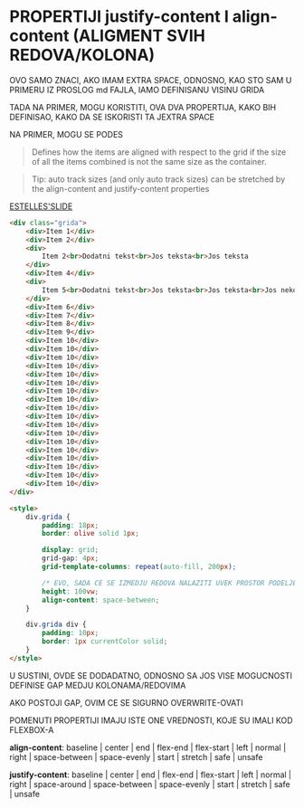 # PROPERTIJI justify-content I align-content (ALIGMENT SVIH REDOVA/KOLONA)

OVO SAMO ZNACI, AKO IMAM EXTRA SPACE, ODNOSNO, KAO STO SAM U PRIMERU IZ PROSLOG md FAJLA, IAMO DEFINISANU VISINU GRIDA

TADA NA PRIMER, MOGU KORISTITI, OVA DVA PROPERTIJA, KAKO BIH DEFINISAO, KAKO DA SE ISKORISTI TA JEXTRA SPACE

NA PRIMER, MOGU SE PODES

> Defines how the items are aligned with respect to the grid if the size of all the items combined is not the same size as the container.

> Tip: auto track sizes (and only auto track sizes) can be stretched by the align-content and justify-content properties

[ESTELLES'SLIDE](https://estelle.github.io/cssmastery/grid/#slide44)

```HTML
<div class="grida">
    <div>Item 1</div>
    <div>Item 2</div>
    <div>
        Item 2<br>Dodatni tekst<br>Jos teksta<br>Jos teksta
    </div>
    <div>Item 4</div>
    <div>
        Item 5<br>Dodatni tekst<br>Jos teksta<br>Jos teksta<br>Jos nekog onogblah blah teksta<br>Jos teksta
    </div>
    <div>Item 6</div>
    <div>Item 7</div>
    <div>Item 8</div>
    <div>Item 9</div>
    <div>Item 10</div>
    <div>Item 10</div>
    <div>Item 10</div>
    <div>Item 10</div>
    <div>Item 10</div>
    <div>Item 10</div>
    <div>Item 10</div>
    <div>Item 10</div>
    <div>Item 10</div>
    <div>Item 10</div>
    <div>Item 10</div>
    <div>Item 10</div>
    <div>Item 10</div>
    <div>Item 10</div>
    <div>Item 10</div>
    <div>Item 10</div>
    <div>Item 10</div>
    <div>Item 10</div>
</div>

<style>
    div.grida {
        padding: 18px;
        border: olive solid 1px;

        display: grid;
        grid-gap: 4px;
        grid-template-columns: repeat(auto-fill, 200px);

        /* EVO, SADA CE SE IZMEDJU REDOVA NALAZITI UVEK PROSTOR PODELJEN IZMEDJU REDOVA*/
        height: 100vw;
        align-content: space-between;
    }

    div.grida div {
        padding: 10px;
        border: 1px currentColor solid;
    }
</style>
```

U SUSTINI, OVDE SE DODADATNO, ODNOSNO SA JOS VISE MOGUCNOSTI DEFINISE GAP MEDJU KOLONAMA/REDOVIMA

AKO POSTOJI GAP, OVIM CE SE SIGURNO OVERWRITE-OVATI

POMENUTI PROPERTIJI IMAJU ISTE ONE VREDNOSTI, KOJE SU IMALI KOD FLEXBOX-A

**align-content**: baseline | center | end | flex-end | flex-start | left | normal | right |  space-between | space-evenly | start | stretch | safe | unsafe

**justify-content**: baseline | center | end | flex-end | flex-start | left | normal | right | space-around | space-between | space-evenly | start | stretch | safe | unsafe